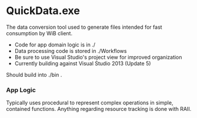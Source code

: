 # QuickData.exe

The data conversion tool used to generate files intended for fast consumption by WiB client.

- Code for app domain logic is in ./
- Data processing code is stored in ./Workflows
- Be sure to use Visual Studio's project view for improved organization
- Currently building against Visual Studio 2013 (Update 5)

Should build into ./bin .


### App Logic

Typically uses procedural to represent complex operations in simple, contained functions. Anything regarding resource tracking is done with RAII.

